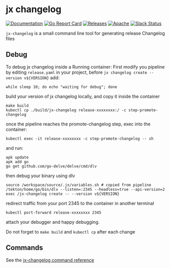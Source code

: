 # jx changelog

[![Documentation](https://godoc.org/github.com/jenkins-x-plugins/jx-changelog?status.svg)](https://pkg.go.dev/mod/github.com/jenkins-x-plugins/jx-changelog)
[![Go Report Card](https://goreportcard.com/badge/github.com/jenkins-x-plugins/jx-changelog)](https://goreportcard.com/report/github.com/jenkins-x-plugins/jx-changelog)
[![Releases](https://img.shields.io/github/release-pre/jenkins-x/jx-changelog.svg)](https://github.com/jenkins-x-plugins/jx-changelog/releases)
[![Apache](https://img.shields.io/badge/license-Apache-blue.svg)](https://github.com/jenkins-x-plugins/jx-changelog/blob/master/LICENSE)
[![Slack Status](https://img.shields.io/badge/slack-join_chat-white.svg?logo=slack&style=social)](https://slack.k8s.io/)

`jx-changelog` is a small command line tool for generating release Changelog files


## Debug
To debug jx changelog inside a Running container:
First modify you pipeline by editing `release.yaml`  in your project,
before `jx changelog create --version v${VERSION}` add:
```shell script
while sleep 10; do echo "waiting for debug"; done
```
build your version of jx changelog locally, and copy it inside the container
```shell script
make build
kubectl cp ./build/jx-changelog release-xxxxxxxx:/ -c step-promote-changelog
```
once the pipeline reaches the promote-changelog step, exec into the container:
```shell script
kubectl exec -it release-xxxxxxxx -c step-promote-changelog -- sh
```
and run:
```shell script
apk update
apk add go
go get github.com/go-delve/delve/cmd/dlv
```
then debug your binary using dlv
```shell script
source /workspace/source/.jx/variables.sh # copied from pipeline
/tekton/home/go/bin/dlv --listen=:2345 --headless=true --api-version=2 exec /jx-changelog create -- --version v${VERSION}
```
redirect traffic from your port 2345 to the container in another terminal
```shell script
kubectl port-forward release-xxxxxxxx 2345
```
attach your debugger and happy debugging.

Do not forget to `make build` and `kubectl cp` after each change

## Commands

See the [jx-changelog command reference](https://github.com/jenkins-x-plugins/jx-changelog/blob/master/docs/cmd/jx-changelog.md)

